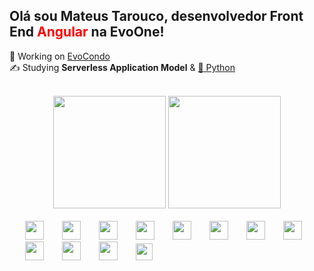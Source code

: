 ## Olá sou Mateus Tarouco, desenvolvedor Front End <span style="color:red">Angular</span> na EvoOne!
:seedling: Working on <a href="#"  target="_blank">EvoCondo</a></br>
:writing_hand: Studying <b>Serverless Application Model</b> & <a href="https://docs.python.org/3/"  target="_blank">:snake: Python</a><br><br>
<div align="center">
    <img height="180em" src="https://github-readme-stats.vercel.app/api?username=mateustarouco&show_icons=true&theme=dracula&include_all_commits=true&count_private=true"/>
    <img height="180em" src="https://github-readme-stats.vercel.app/api/top-langs/?username=mateustarouco&layout=compact&langs_count=7&theme=dracula"/>
</div><br>
<span>   <img height='30px' style='padding-left: 25px' src="https://cdn.jsdelivr.net/gh/devicons/devicon/icons/angularjs/angularjs-original.svg" /></span>
<span>   <img height='30px' style='padding-left: 25px' src="https://cdn.jsdelivr.net/gh/devicons/devicon/icons/html5/html5-original.svg" /></span>
<span>   <img height='30px' style='padding-left: 25px' src="https://cdn.jsdelivr.net/gh/devicons/devicon/icons/css3/css3-original.svg" /></span>
<span>   <img height='30px' style='padding-left: 25px' src="https://cdn.jsdelivr.net/gh/devicons/devicon/icons/javascript/javascript-original.svg" /></span>
<span>   </span><img height='30px' style='padding-left: 25px' src="https://cdn.jsdelivr.net/gh/devicons/devicon/icons/typescript/typescript-original.svg" />
<span>   </span><img height='30px' style='padding-left: 25px' src="https://cdn.jsdelivr.net/gh/devicons/devicon/icons/sass/sass-original.svg" />
<span>   </span><img height='30px' style='padding-left: 25px' src="https://cdn.jsdelivr.net/gh/devicons/devicon/icons/python/python-original.svg" />
<span>   </span><img height='30px' style='padding-left: 25px' src="https://cdn.jsdelivr.net/gh/devicons/devicon/icons/django/django-original.svg" />
<span>   </span><img height='30px' style='padding-left: 25px' src="https://cdn.jsdelivr.net/gh/devicons/devicon/icons/graphql/graphql-plain.svg" />
<span>   </span><img height='30px' style='padding-left: 25px' src="https://cdn.jsdelivr.net/gh/devicons/devicon/icons/firebase/firebase-plain.svg" />
<span>   </span><img height='30px' style='padding-left: 25px' src="https://iconsaws.s3.amazonaws.com/aws-brands.svg" />
<span>   </span><img height='27px' style='padding-left: 25px' src="https://iconsaws.s3.amazonaws.com/serverless_icon_132003.svg" />
